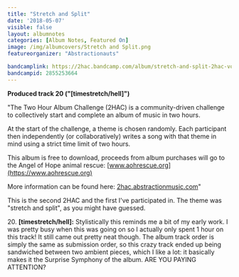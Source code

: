 ```yaml
---
title: "Stretch and Split"
date: '2018-05-07'
visible: false
layout: albumnotes
categories: [Album Notes, Featured On]
image: /img/albumcovers/Stretch and Split.png
featureorganizer: "Abstractionauts"

bandcamplink: https://2hac.bandcamp.com/album/stretch-and-split-2hac-volume-2
bandcampid: 2855253664
---
```

**Produced track 20 ("[timestretch/hell]")**

"The Two Hour Album Challenge (2HAC) is a community-driven challenge to collectively start and complete an album of music in two hours.

At the start of the challenge, a theme is chosen randomly. Each participant then independently (or collaboratively) writes a song with that theme in mind using a strict time limit of two hours.

This album is free to download, proceeds from album purchases will go to the Angel of Hope animal rescue: [www.aohrescue.org](https://www.aohrescue.org)

More information can be found here: [2hac.abstractionmusic.com](https://2hac.abstractionmusic.com)"

This is the second 2HAC and the first I've participated in. The theme was "stretch and split", as you might have guessed.

20\. **[timestretch/hell]:** Stylistically this reminds me a bit of my early work. I was pretty busy when this was going on so I actually only spent 1 hour on this track! It still came out pretty neat though. The album track order is simply the same as submission order, so this crazy track ended up being sandwiched between two ambient pieces, which I like a lot: it basically makes it the Surprise Symphony of the album. ARE YOU PAYING ATTENTION?
